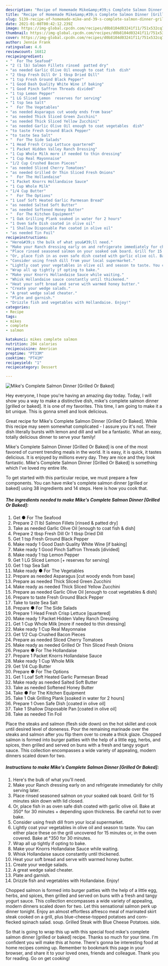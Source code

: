 ```yaml
---
description: "Recipe of Homemade Mike&amp;#39;s Complete Salmon Dinner [Grilled Or Baked]"
title: "Recipe of Homemade Mike&amp;#39;s Complete Salmon Dinner [Grilled Or Baked]"
slug: 5139-recipe-of-homemade-mike-and-39-s-complete-salmon-dinner-grilled-or-baked
date: 2021-01-08T00:42:12.239Z
image: https://img-global.cpcdn.com/recipes/d0b8104d03241f11/751x532cq70/mikes-complete-salmon-dinner-grilled-or-baked-recipe-main-photo.jpg
thumbnail: https://img-global.cpcdn.com/recipes/d0b8104d03241f11/751x532cq70/mikes-complete-salmon-dinner-grilled-or-baked-recipe-main-photo.jpg
cover: https://img-global.cpcdn.com/recipes/d0b8104d03241f11/751x532cq70/mikes-complete-salmon-dinner-grilled-or-baked-recipe-main-photo.jpg
author: Jennie Frank
ratingvalue: 4.6
reviewcount: 16812
recipeingredient:
- "  For The Seafood"
- "2 (1 lb) Salmon Fillets rinsed  patted dry"
- "as needed Garlic Olive Oil enough to coat fish  dish"
- "2 tbsp Fresh Dill Or 1 tbsp Dried Dill"
- "1 tsp Fresh Ground Black Pepper"
- "1 Good Dash Quality White Wine if baking"
- "1 Good Pinch Saffron Threads divided"
- "1 tsp Lemon Pepper"
- "1 LG Sliced Lemon  reserves for serving"
- "1 tsp Sea Salt"
- "  For The Vegetables"
- "as needed Asparagus cut woody ends from base"
- "as needed Thick Sliced Green Zucchini"
- "as needed Thick Sliced Yellow Zucchini"
- "as needed Garlic Olive Oil enough to coat vegetables  dish"
- "to taste Fresh Ground Black Pepper"
- "to taste Sea Salt"
- "  For The Side Salads"
- "1 Head Fresh Crisp Lettuce quartered"
- "1 Packet Hidden Valley Ranch Dressing"
- "1 Cup Whole Milk more if needed to thin dressing"
- "1 Cup Real Mayonnaise"
- "1/2 Cup Crushed Bacon Pieces"
- "as needed Sliced Cherry Tomatoes"
- "as needed Grilled Or Thin Sliced Fresh Onions"
- "  For The Hollandaise"
- "1 Packet Knorrs Hollandaise Sauce"
- "1 Cup Whole Milk"
- "1/4 Cup Butter"
- "  For The Options"
- "1 Loaf Soft Heated Garlic Parmesan Bread"
- "as needed Salted Soft Butter"
- "as needed Softened Honey Butter"
- "  For The Kitchen Equipment"
- "1 Oak Grilling Plank soaked in water for 2 hours"
- "1 Oven Safe Dish coated in olive oil"
- "1 Shallow Disposable Pan coated in olive oil"
- "as needed Tin Foil"
recipeinstructions:
- "Here&#39;s the bulk of what you&#39;ll need."
- "Make your Ranch dressing early on and refrigerate immediately for chilly serving later."
- "Place rinsed seasoned salmon on your soaked oak board. Grill for 15 minutes skin down with lid closed."
- "Or, place fish in as oven safe dish coated with garlic olive oil. Bake at 350° for 30 minutes + depending upon thickness. Be careful not to over bake."
- "Consider using fresh dill from your local supermarket."
- "Lightly coat your vegetables in olive oil and season to taste. You can either place these on the grill uncovered for 15 minutes or, in the oven covered. Bake at °350 for 30 minutes."
- "Wrap all up tightly if opting to bake."
- "Make your Knorrs Hollandaise Sauce while waiting."
- "Whisk Hollandaise sauce constantly until thickened."
- "Heat your soft bread and serve with warmed honey butter."
- "Create your wedge salads."
- "A great wedge salad cheater."
- "Plate and garnish."
- "Drizzle fish and vegetables with Hollandaise. Enjoy!"
categories:
- Recipe
tags:
- mikes
- complete
- salmon

katakunci: mikes complete salmon 
nutrition: 204 calories
recipecuisine: American
preptime: "PT33M"
cooktime: "PT41M"
recipeyield: "1"
recipecategory: Dessert

---
```



![Mike&#39;s Complete Salmon Dinner [Grilled Or Baked]](https://img-global.cpcdn.com/recipes/d0b8104d03241f11/751x532cq70/mikes-complete-salmon-dinner-grilled-or-baked-recipe-main-photo.jpg)

Hey everyone, I hope you're having an amazing day today. Today, I will show you a way to make a distinctive dish, mike&#39;s complete salmon dinner [grilled or baked]. It is one of my favorites. This time, I am going to make it a bit unique. This is gonna smell and look delicious.

Great recipe for Mike&#39;s Complete Salmon Dinner [Grilled Or Baked]. While this recipe may seem somewhat complicated - I assure you it&#39;s not. Their dish literally bursts with lemon and dill and will be a fantastic. What an easy, totally delicious dinner to serve your family!

Mike&#39;s Complete Salmon Dinner [Grilled Or Baked] is one of the most favored of current trending meals in the world. It is easy, it is quick, it tastes delicious. It is enjoyed by millions every day. They are nice and they look fantastic. Mike&#39;s Complete Salmon Dinner [Grilled Or Baked] is something which I've loved my entire life.


To get started with this particular recipe, we must prepare a few components. You can have mike&#39;s complete salmon dinner [grilled or baked] using 38 ingredients and 14 steps. Here is how you cook that.

<!--inarticleads1-->

##### The ingredients needed to make Mike&#39;s Complete Salmon Dinner [Grilled Or Baked]:

1. Get  ● For The Seafood
1. Prepare 2 (1 lb) Salmon Fillets [rinsed &amp; patted dry]
1. Take as needed Garlic Olive Oil [enough to coat fish &amp; dish]
1. Prepare 2 tbsp Fresh Dill Or 1 tbsp Dried Dill
1. Get 1 tsp Fresh Ground Black Pepper
1. Make ready 1 Good Dash Quality White Wine [if baking]
1. Make ready 1 Good Pinch Saffron Threads [divided]
1. Make ready 1 tsp Lemon Pepper
1. Get 1 LG Sliced Lemon [+ reserves for serving]
1. Get 1 tsp Sea Salt
1. Make ready  ● For The Vegetables
1. Prepare as needed Asparagus [cut woody ends from base]
1. Prepare as needed Thick Sliced Green Zucchini
1. Make ready as needed Thick Sliced Yellow Zucchini
1. Prepare as needed Garlic Olive Oil [enough to coat vegetables &amp; dish]
1. Prepare to taste Fresh Ground Black Pepper
1. Take to taste Sea Salt
1. Prepare  ● For The Side Salads
1. Prepare 1 Head Fresh Crisp Lettuce [quartered]
1. Make ready 1 Packet Hidden Valley Ranch Dressing
1. Get 1 Cup Whole Milk [more if needed to thin dressing]
1. Make ready 1 Cup Real Mayonnaise
1. Get 1/2 Cup Crushed Bacon Pieces
1. Prepare as needed Sliced Cherry Tomatoes
1. Make ready as needed Grilled Or Thin Sliced Fresh Onions
1. Prepare  ● For The Hollandaise
1. Prepare 1 Packet Knorrs Hollandaise Sauce
1. Make ready 1 Cup Whole Milk
1. Get 1/4 Cup Butter
1. Prepare  ● For The Options
1. Get 1 Loaf Soft Heated Garlic Parmesan Bread
1. Make ready as needed Salted Soft Butter
1. Take as needed Softened Honey Butter
1. Take  ● For The Kitchen Equipment
1. Take 1 Oak Grilling Plank [soaked in water for 2 hours]
1. Prepare 1 Oven Safe Dish [coated in olive oil]
1. Take 1 Shallow Disposable Pan [coated in olive oil]
1. Take as needed Tin Foil


Place the steaks and salmon (flesh side down) on the hot skillet and cook until desired level of doneness. Pour the remaining marinade over the steaks and salmon after you flip them over to create a thick glaze. Chopped salmon is formed into burger patties with the help of a little egg, herbs, and spices, then grilled and served on buns with a fresh and tangy yogurt sauce. This collection encompasses a wide variety of appealing, modern dinners scaled down for two. 

<!--inarticleads2-->

##### Instructions to make Mike&#39;s Complete Salmon Dinner [Grilled Or Baked]:

1. Here&#39;s the bulk of what you&#39;ll need.
1. Make your Ranch dressing early on and refrigerate immediately for chilly serving later.
1. Place rinsed seasoned salmon on your soaked oak board. Grill for 15 minutes skin down with lid closed.
1. Or, place fish in as oven safe dish coated with garlic olive oil. Bake at 350° for 30 minutes + depending upon thickness. Be careful not to over bake.
1. Consider using fresh dill from your local supermarket.
1. Lightly coat your vegetables in olive oil and season to taste. You can either place these on the grill uncovered for 15 minutes or, in the oven covered. Bake at °350 for 30 minutes.
1. Wrap all up tightly if opting to bake.
1. Make your Knorrs Hollandaise Sauce while waiting.
1. Whisk Hollandaise sauce constantly until thickened.
1. Heat your soft bread and serve with warmed honey butter.
1. Create your wedge salads.
1. A great wedge salad cheater.
1. Plate and garnish.
1. Drizzle fish and vegetables with Hollandaise. Enjoy!


Chopped salmon is formed into burger patties with the help of a little egg, herbs, and spices, then grilled and served on buns with a fresh and tangy yogurt sauce. This collection encompasses a wide variety of appealing, modern dinners scaled down for two. Let this sensational salmon perk up dinner tonight. Enjoy an almost effortless alfresco meal of marinated skirt steak cooked on a grill, plus blue-cheese-topped potatoes and corn-flecked spinach salad. soup. Grilled Steak with Blue Cheese Potatoes. side. 

So that is going to wrap this up with this special food mike&#39;s complete salmon dinner [grilled or baked] recipe. Thanks so much for your time. I'm confident you will make this at home. There's gonna be interesting food at home recipes coming up. Remember to bookmark this page in your browser, and share it to your loved ones, friends and colleague. Thank you for reading. Go on get cooking!
